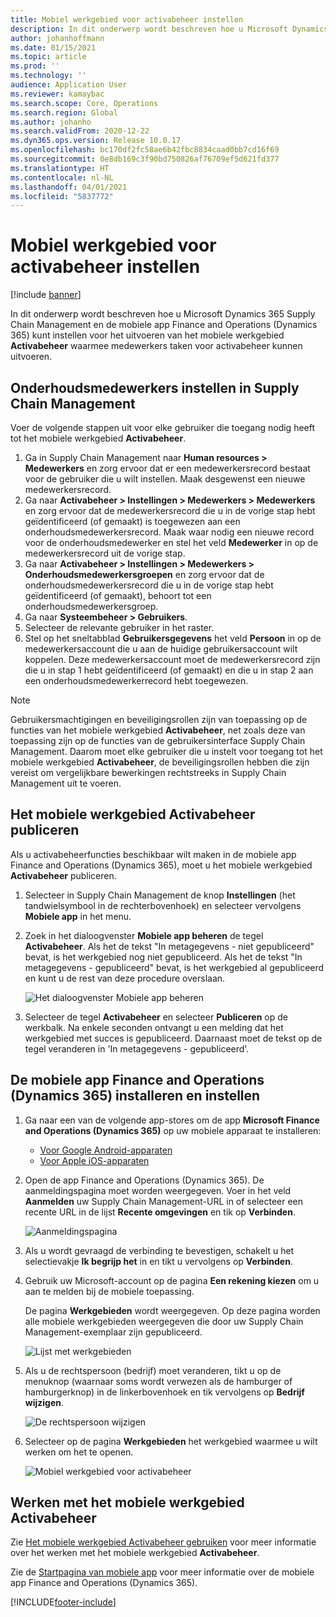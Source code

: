 ```yaml
---
title: Mobiel werkgebied voor activabeheer instellen
description: In dit onderwerp wordt beschreven hoe u Microsoft Dynamics 365 Supply Chain Management en de mobiele app Finance and Operations (Dynamics 365) kunt instellen voor het uitvoeren van een mobiel werkgebied voor activabeheer waarmee medewerkers taken voor activabeheer kunnen uitvoeren.
author: johanhoffmann
ms.date: 01/15/2021
ms.topic: article
ms.prod: ''
ms.technology: ''
audience: Application User
ms.reviewer: kamaybac
ms.search.scope: Core, Operations
ms.search.region: Global
ms.author: johanho
ms.search.validFrom: 2020-12-22
ms.dyn365.ops.version: Release 10.0.17
ms.openlocfilehash: bc170df2fc58ae6b42fbc8834caad0bb7cd16f69
ms.sourcegitcommit: 0e8db169c3f90bd750826af76709ef5d621fd377
ms.translationtype: HT
ms.contentlocale: nl-NL
ms.lasthandoff: 04/01/2021
ms.locfileid: "5837772"
---
```

# <a name="set-up-the-asset-management-mobile-workspace"></a>Mobiel werkgebied voor activabeheer instellen

[!include [banner](../includes/banner.md)]

In dit onderwerp wordt beschreven hoe u Microsoft Dynamics 365 Supply Chain Management en de mobiele app Finance and Operations (Dynamics 365) kunt instellen voor het uitvoeren van het mobiele werkgebied **Activabeheer** waarmee medewerkers taken voor activabeheer kunnen uitvoeren.

## <a name="set-up-maintenance-worker-users-in-supply-chain-management"></a>Onderhoudsmedewerkers instellen in Supply Chain Management

Voer de volgende stappen uit voor elke gebruiker die toegang nodig heeft tot het mobiele werkgebied **Activabeheer**.

1. Ga in Supply Chain Management naar **Human resources \> Medewerkers** en zorg ervoor dat er een medewerkersrecord bestaat voor de gebruiker die u wilt instellen. Maak desgewenst een nieuwe medewerkersrecord.
1. Ga naar **Activabeheer \> Instellingen \> Medewerkers \> Medewerkers** en zorg ervoor dat de medewerkersrecord die u in de vorige stap hebt geïdentificeerd (of gemaakt) is toegewezen aan een onderhoudsmedewerkersrecord. Maak waar nodig een nieuwe record voor de onderhoudsmedewerker en stel het veld **Medewerker** in op de medewerkersrecord uit de vorige stap.
1. Ga naar **Activabeheer \> Instellingen \> Medewerkers \> Onderhoudsmedewerkersgroepen** en zorg ervoor dat de onderhoudsmedewerkersrecord die u in de vorige stap hebt geïdentificeerd (of gemaakt), behoort tot een onderhoudsmedewerkersgroep.
1. Ga naar **Systeembeheer \> Gebruikers**.
1. Selecteer de relevante gebruiker in het raster.
1. Stel op het sneltabblad **Gebruikersgegevens** het veld **Persoon** in op de medewerkersaccount die u aan de huidige gebruikersaccount wilt koppelen. Deze medewerkersaccount moet de medewerkersrecord zijn die u in stap 1 hebt geïdentificeerd (of gemaakt) en die u in stap 2 aan een onderhoudsmedewerkerrecord hebt toegewezen.

> [!NOTE]
> Gebruikersmachtigingen en beveiligingsrollen zijn van toepassing op de functies van het mobiele werkgebied **Activabeheer**, net zoals deze van toepassing zijn op de functies van de gebruikersinterface Supply Chain Management. Daarom moet elke gebruiker die u instelt voor toegang tot het mobiele werkgebied **Activabeheer**, de beveiligingsrollen hebben die zijn vereist om vergelijkbare bewerkingen rechtstreeks in Supply Chain Management uit te voeren.

## <a name="publish-the-asset-management-mobile-workspace"></a>Het mobiele werkgebied Activabeheer publiceren

Als u activabeheerfuncties beschikbaar wilt maken in de mobiele app Finance and Operations (Dynamics 365), moet u het mobiele werkgebied **Activabeheer** publiceren.

1. Selecteer in Supply Chain Management de knop **Instellingen** (het tandwielsymbool in de rechterbovenhoek) en selecteer vervolgens **Mobiele app** in het menu.
1. Zoek in het dialoogvenster **Mobiele app beheren** de tegel **Activabeheer**. Als het de tekst "In metagegevens - niet gepubliceerd" bevat, is het werkgebied nog niet gepubliceerd. Als het de tekst "In metagegevens - gepubliceerd" bevat, is het werkgebied al gepubliceerd en kunt u de rest van deze procedure overslaan.

    ![Het dialoogvenster Mobiele app beheren](media/mobile-workspaces.png "Het dialoogvenster Mobiele app beheren")

1. Selecteer de tegel **Activabeheer** en selecteer **Publiceren** op de werkbalk. Na enkele seconden ontvangt u een melding dat het werkgebied met succes is gepubliceerd. Daarnaast moet de tekst op de tegel veranderen in 'In metagegevens - gepubliceerd'.

## <a name="install-and-set-up-the-finance-and-operations-dynamics-365-mobile-app"></a>De mobiele app Finance and Operations (Dynamics 365) installeren en instellen

1. Ga naar een van de volgende app-stores om de app **Microsoft Finance and Operations (Dynamics 365)** op uw mobiele apparaat te installeren:

    - [Voor Google Android-apparaten](https://go.microsoft.com/fwlink/?linkid=850662)
    - [Voor Apple iOS-apparaten](https://go.microsoft.com/fwlink/?linkid=850663)

1. Open de app Finance and Operations (Dynamics 365). De aanmeldingspagina moet worden weergegeven. Voer in het veld **Aanmelden** uw Supply Chain Management-URL in of selecteer een recente URL in de lijst **Recente omgevingen** en tik op **Verbinden**.

    ![Aanmeldingspagina](media/mobile-app-sign-in.png "Aanmeldingspagina")

1. Als u wordt gevraagd de verbinding te bevestigen, schakelt u het selectievakje **Ik begrijp het** in en tikt u vervolgens op **Verbinden**.
1. Gebruik uw Microsoft-account op de pagina **Een rekening kiezen** om u aan te melden bij de mobiele toepassing.

    De pagina **Werkgebieden** wordt weergegeven. Op deze pagina worden alle mobiele werkgebieden weergegeven die door uw Supply Chain Management-exemplaar zijn gepubliceerd.

    ![Lijst met werkgebieden](media/mobile-app-workspaces.png "Lijst met werkgebieden")

1. Als u de rechtspersoon (bedrijf) moet veranderen, tikt u op de menuknop (waarnaar soms wordt verwezen als de hamburger of hamburgerknop) in de linkerbovenhoek en tik vervolgens op **Bedrijf wijzigen**.

    ![De rechtspersoon wijzigen](media/mobile-app-change-comp.png "De rechtspersoon wijzigen")

1. Selecteer op de pagina **Werkgebieden** het werkgebied waarmee u wilt werken om het te openen.

    ![Mobiel werkgebied voor activabeheer](media/mobile-app-asset-workspace.png "Mobiel werkgebied voor activabeheer")

## <a name="work-with-the-asset-management-mobile-workspace"></a>Werken met het mobiele werkgebied Activabeheer

Zie [Het mobiele werkgebied Activabeheer gebruiken](asset-management-mobile-workspace.md) voor meer informatie over het werken met het mobiele werkgebied **Activabeheer**.

Zie de [Startpagina van mobiele app](../../fin-ops-core/dev-itpro/mobile-apps/Mobile-app-home-page.md) voor meer informatie over de mobiele app Finance and Operations (Dynamics 365).


[!INCLUDE[footer-include](../../includes/footer-banner.md)]